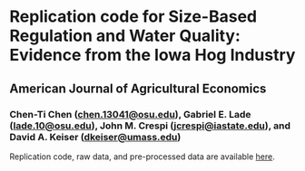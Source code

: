 # Replication code for Size-Based Regulation and Water Quality: Evidence from the Iowa Hog Industry

## American Journal of Agricultural Economics
### Chen-Ti Chen (chen.13041@osu.edu), Gabriel E. Lade (lade.10@osu.edu), John M. Crespi (jcrespi@iastate.edu), and David A. Keiser (dkeiser@umass.edu)



<!---<a href="url"><img src="http://oi65.tinypic.com/1428uww.jpg" align="left" height="500" width="500" ></a>
<br/><br/>--->
Replication code, raw data, and pre-processed data are available [here](https://datadryad.org/share/VOy4zv2Na1RZxSyKvEQfCWQJKHf6QCXYhNBcLU-5P_c).

<!-- Full paper and appendices available 
[here](https://advances.sciencemag.org/content/4/7/eaat1613). -->
